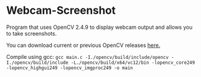 # Webcam-Screenshot
Program that uses OpenCV 2.4.9 to display webcam output and allows you to take screenshots.

You can download current or previous OpenCV releases [here.](https://opencv.org/releases.html)

Compile using gcc: 
```gcc main.c -I./opencv/build/include/opencv -I./opencv/build/include -L./opencv/build/x64/vc12/bin -lopencv_core249 -lopencv_highgui249 -lopencv_imgproc249 -o main```
